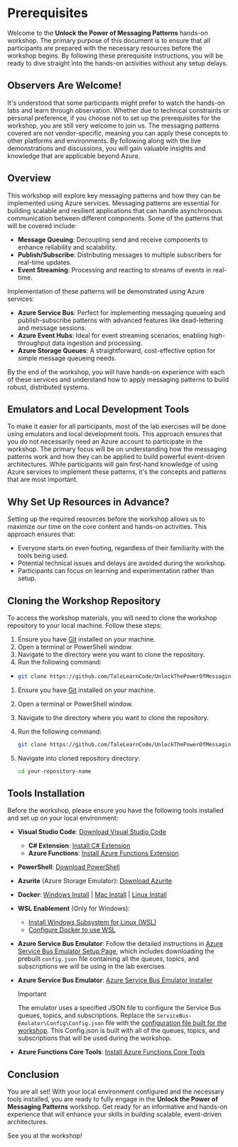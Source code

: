 # Prerequisites

Welcome to the **Unlock the Power of Messaging Patterns** hands-on workshop. The primary purpose of this document is to ensure that all participants are prepared with the necessary resources before the workshop begins. By following these prerequisite instructions, you will be ready to dive straight into the hands-on activities without any setup delays.

## Observers Are Welcome!

It's understood that some participants might prefer to watch the hands-on labs and learn through observation. Whether due to technical constraints or personal preference, if you choose not to set up the prerequisites for the workshop, you are still very welcome to join us. The messaging patterns covered are not vendor-specific, meaning you can apply these concepts to other platforms and environments. By following along with the live demonstrations and discussions, you will gain valuable insights and knowledge that are applicable beyond Azure.

## Overview

This workshop will explore key messaging patterns and how they can be implemented using Azure services. Messaging patterns are essential for building scalable and resilient applications that can handle asynchronous communication between different components. Some of the patterns that will be covered include:

- **Message Queuing**: Decoupling send and receive components to enhance reliability and scalability.
- **Publish/Subscribe**: Distributing messages to multiple subscribers for real-time updates.
- **Event Streaming**: Processing and reacting to streams of events in real-time.

Implementation of these patterns will be demonstrated using Azure services:

- **Azure Service Bus**: Perfect for implementing messaging queueing and publish-subscribe patterns with advanced features like dead-lettering and message sessions.
- **Azure Event Hubs**: Ideal for event streaming scenarios, enabling high-throughput data ingestion and processing.
- **Azure Storage Queues**: A straightforward, cost-effective option for simple message queueing needs.

By the end of the workshop, you will have hands-on experience with each of these services and understand how to apply messaging patterns to build robust, distributed systems.

## Emulators and Local Development Tools

To make it easier for all participants, most of the lab exercises will be done using emulators and local development tools. This approach ensures that you do not necessarily need an Azure account to participate in the workshop. The primary focus will be on understanding how the messaging patterns work and how they can be applied to build powerful event-driven architectures. While participants will gain first-hand knowledge of using Azure services to implement these patterns, it's the concepts and patterns that are most important.

## Why Set Up Resources in Advance?

Setting up the required resources before the workshop allows us to maximize our time on the core content and hands-on activities. This approach ensures that:

- Everyone starts on even footing, regardless of their familiarity with the tools being used.
- Potential technical issues and delays are avoided during the workshop.
- Participants can focus on learning and experimentation rather than setup.

## Cloning the Workshop Repository

To access the workshop materials, you will need to clone the workshop repository to your local machine. Follow these steps:

1. Ensure you have [Git](https://git-scm.com) installed on your machine.
2. Open a terminal or PowerShell window.
3. Navigate to the directory were you want to clone the repository.
4. Run the following command:

- ```bash
  git clone https://github.com/TaleLearnCode/UnlockThePowerOfMessagingPatterns-CodeMash.git
  ```





1. Ensure you have [Git](https://git-scm.com/) installed on your machine.

2. Open a terminal or PowerShell window.

3. Navigate to the directory where you want to clone the repository.

4. Run the following command:

   ```bash
   git clone https://github.com/TaleLearnCode/UnlockThePowerOfMessagingPatterns-CodeMash.git
   ```

5. Navigate into cloned repository directory:

   ```bash
   cd your-repository-name
   ```

## Tools Installation

Before the workshop, please ensure you have the following tools installed and set up on your local environment:

- **Visual Studio Code**: [Download Visual Studio Code](https://code.visualstudio.com/)
  
  - **C# Extension**: [Install C# Extension](https://marketplace.visualstudio.com/items?itemName=ms-dotnettools.csharp)
  - **Azure Functions**: [Install Azure Functions Extension](https://marketplace.visualstudio.com/items?itemName=ms-azuretools.vscode-azurefunctions)
  
- **PowerShell**: [Download PowerShell](https://docs.microsoft.com/en-us/powershell/scripting/install/installing-powershell)

- **Azurite** (Azure Storage Emulator): [Download Azurite](https://docs.microsoft.com/en-us/azure/storage/common/storage-use-azurite)

- **Docker**: [Windows Install](https://docs.docker.com/desktop/setup/install/windows-install/) | [Mac Install](https://docs.docker.com/desktop/setup/install/mac-install/) | [Linux Install](https://docs.docker.com/desktop/setup/install/linux/)

- **WSL Enablement** (Only for Windows):

  - [Install Windows Subsystem for Linux (WSL)](https://learn.microsoft.com/en-us/windows/wsl/install)
  - [Configure Docker to use WSL](https://docs.docker.com/desktop/features/wsl/#:~:text=Turn%20on%20Docker%20Desktop%20WSL%202%201%20Download,engine%20..%20...%206%20Select%20Apply%20%26%20Restart.)

- **Azure Service Bus Emulator**: Follow the detailed instructions in [Azure Service Bus Emulator Setup Page](your-setup-page-link-here), which includes downloading the prebuilt `config.json` file containing all the queues, topics, and subscriptions we will be using in the lab exercises.

- **Azure Service Bus Emulator**: [Azure Service Bus Emulator Installer](https://github.com/Azure/azure-service-bus-emulator-installer)

  > [!IMPORTANT]
  >
  > The emulator uses a specified JSON file to configure the Service Bus queues, topics, and subscriptions. Replace the `ServiceBus-Emulator\Config\Config.json` file with the [configuration file built for the workshop](config.json). This Config.json is built with all of the queues, topics, and subscriptions that will be used during the workshop.

- **Azure Functions Core Tools**: [Install Azure Functions Core Tools](https://docs.microsoft.com/en-us/azure/azure-functions/functions-run-local)

## Conclusion

You are all set! With your local environment configured and the necessary tools installed, you are ready to fully engage in the **Unlock the Power of Messaging Patterns** workshop. Get ready for an informative and hands-on experience that will enhance your skills in building scalable, event-driven architectures.

See you at the workshop!